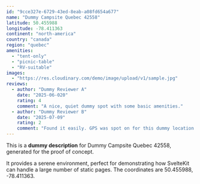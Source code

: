 ```yaml
---
id: "9cce327e-6729-43ed-8eab-a08fd654a677"
name: "Dummy Campsite Quebec 42558"
latitude: 50.455988
longitude: -78.411363
continent: "north-america"
country: "canada"
region: "quebec"
amenities:
  - "tent-only"
  - "picnic-table"
  - "RV-suitable"
images:
  - "https://res.cloudinary.com/demo/image/upload/v1/sample.jpg"
reviews:
  - author: "Dummy Reviewer A"
    date: "2025-06-020"
    rating: 4
    comment: "A nice, quiet dummy spot with some basic amenities."
  - author: "Dummy Reviewer B"
    date: "2025-07-09"
    rating: 2
    comment: "Found it easily. GPS was spot on for this dummy location."
---
```


This is a **dummy description** for Dummy Campsite Quebec 42558, generated for the proof of concept.

It provides a serene environment, perfect for demonstrating how SvelteKit can handle a large number of static pages. The coordinates are 50.455988, -78.411363.
